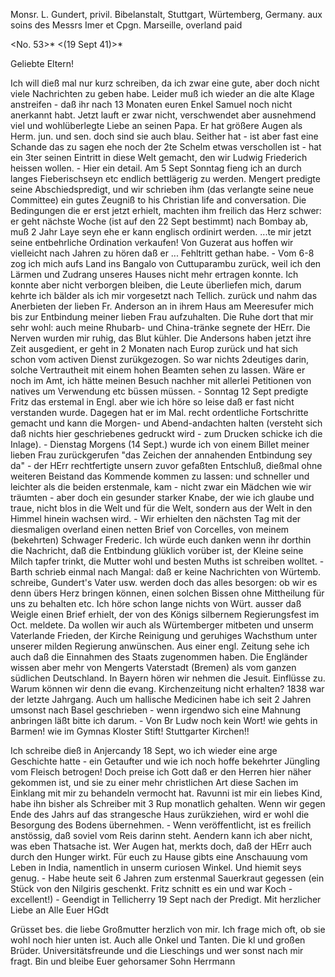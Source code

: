 Monsr. L. Gundert, privil. Bibelanstalt, Stuttgart, Würtemberg, Germany. aux soins des Messrs Imer et Cpgn. Marseille, overland paid

<No. 53>* <(19 Sept 41)>*

Geliebte Eltern!

Ich will dieß mal nur kurz schreiben, da ich zwar eine gute, aber doch nicht viele Nachrichten zu geben habe. Leider muß ich wieder an die alte Klage anstreifen - daß ihr nach 13 Monaten euren Enkel Samuel noch nicht anerkannt habt. Jetzt lauft er zwar nicht, verschwendet aber ausnehmend viel und wohlüberlegte Liebe an seinen Papa. Er hat größere Augen als Herm. jun. und sen. doch sind sie auch blau. Seither hat - ist aber fast eine Schande das zu sagen ehe noch der 2te Schelm etwas verschollen ist - hat ein 3ter seinen Eintritt in diese Welt gemacht, den wir Ludwig Friederich heissen wollen. - Hier ein detail. Am 5 Sept Sonntag fieng ich an durch langes Fieberischseyn etc endlich bettlägerig zu werden. Mengert predigte seine Abschiedspredigt, und wir schrieben ihm (das verlangte seine neue Committee) ein gutes Zeugniß to his Christian life and conversation. Die Bedingungen die er erst jetzt erhielt, machten ihm freilich das Herz schwer: er geht nächste Woche (ist auf den 22 Sept bestimmt) nach Bombay ab, muß 2 Jahr Laye seyn ehe er kann englisch ordinirt werden. ...te mir jetzt seine entbehrliche Ordination verkaufen! Von Guzerat aus hoffen wir vielleicht nach Jahren zu hören daß er ... Fehltritt gethan habe. - Vom 6-8 zog ich mich aufs Land ins Bangalo von Cuttuparambu zurück, weil ich den Lärmen und Zudrang unseres Hauses nicht mehr ertragen konnte. Ich konnte aber nicht verborgen bleiben, die Leute überliefen mich, darum kehrte ich bälder als ich mir vorgesetzt nach Tellich. zurück und nahm das Anerbieten der lieben Fr. Anderson an in ihrem Haus am Meeresufer mich bis zur Entbindung meiner lieben Frau aufzuhalten. Die Ruhe dort that mir sehr wohl: auch meine Rhubarb- und China-tränke segnete der HErr. Die Nerven wurden mir ruhig, das Blut kühler. Die Andersons haben jetzt ihre Zeit ausgedient, er geht in 2 Monaten nach Europ zurück und hat sich schon vom activen Dienst zurükgezogen. So war nichts 2deutiges darin, solche Vertrautheit mit einem hohen Beamten sehen zu lassen. Wäre er noch im Amt, ich hätte meinen Besuch nachher mit allerlei Petitionen von natives um Verwendung etc büssen müssen. - Sonntag 12 Sept predigte Fritz das erstemal in Engl. aber wie ich höre so leise daß er fast nicht verstanden wurde. Dagegen hat er im Mal. recht ordentliche Fortschritte gemacht und kann die Morgen- und Abend-andachten halten (versteht sich daß nichts hier geschriebenes gedruckt wird - zum Drucken schicke ich die Inlage). - Dienstag Morgens (14 Sept.) wurde ich von einem Billet meiner lieben Frau zurückgerufen "das Zeichen der annahenden Entbindung sey da" - der HErr rechtfertigte unsern zuvor gefaßten Entschluß, dießmal ohne weiteren Beistand das Kommende kommen zu lassen: und schneller und leichter als die beiden erstenmale, kam - nicht zwar ein Mädchen wie wir träumten - aber doch ein gesunder starker Knabe, der wie ich glaube und traue, nicht blos in die Welt und für die Welt, sondern aus der Welt in den Himmel hinein wachsen wird. - Wir erhielten den nächsten Tag mit der diesmaligen overland einen netten Brief von Corcelles, von meinem (bekehrten) Schwager Frederic. Ich würde euch danken wenn ihr dorthin die Nachricht, daß die Entbindung glüklich vorüber ist, der Kleine seine Milch tapfer trinkt, die Mutter wohl und besten Muths ist schreiben wolltet. - Barth schrieb einmal nach Mangal: daß er keine Nachrichten von Würtemb. schreibe, Gundert's Vater usw. werden doch das alles besorgen: ob wir es denn übers Herz bringen können, einen solchen Bissen ohne Mittheilung für uns zu behalten etc. Ich höre schon lange nichts von Würt. ausser daß Weigle einen Brief erhielt, der von des Königs silbernem Regierungsfest im Oct. meldete. Da wollen wir auch als Würtemberger mitbeten und unserm Vaterlande Frieden, der Kirche Reinigung und geruhiges Wachsthum unter unserer milden Regierung anwünschen. Aus einer engl. Zeitung sehe ich auch daß die Einnahmen des Staats zugenommen haben. Die Engländer wissen aber mehr von Mengerts Vaterstadt (Bremen) als vom ganzen südlichen Deutschland. In Bayern hören wir nehmen die Jesuit. Einflüsse zu. Warum können wir denn die evang. Kirchenzeitung nicht erhalten? 1838 war der letzte Jahrgang. Auch um hallische Medicinen habe ich seit 2 Jahren umsonst nach Basel geschrieben - wenn irgendwo sich eine Mahnung anbringen läßt bitte ich darum. - Von Br Ludw noch kein Wort! wie gehts in Barmen! wie im Gymnas Kloster Stift! Stuttgarter Kirchen!!

Ich schreibe dieß in Anjercandy 18 Sept, wo ich wieder eine arge Geschichte hatte - ein Getaufter und wie ich noch hoffe bekehrter Jüngling vom Fleisch betrogen! Doch preise ich Gott daß er den Herren hier näher gekommen ist, und sie zu einer mehr christlichen Art diese Sachen im Einklang mit mir zu behandeln vermocht hat. Ravunni ist mir ein liebes Kind, habe ihn bisher als Schreiber mit 3 Rup monatlich gehalten. Wenn wir gegen Ende des Jahrs auf das strangesche Haus zurükziehen, wird er wohl die Besorgung des Bodens übernehmen. - Wenn veröffentlicht, ist es freilich anstössig, daß soviel vom Reis darinn steht. Aendern kann ich aber nicht, was eben Thatsache ist. Wer Augen hat, merkts doch, daß der HErr auch durch den Hunger wirkt. Für euch zu Hause gibts eine Anschauung vom Leben in India, namentlich in unserm curiosen Winkel. Und hiemit seys genug. - Habe heute seit 6 Jahren zum erstenmal Sauerkraut gegessen (ein Stück von den Nilgiris geschenkt. Fritz schnitt es ein und war Koch - excellent!) - Geendigt in Tellicherry 19 Sept nach der Predigt. Mit herzlicher Liebe an Alle
 Euer HGdt

Grüsset bes. die liebe Großmutter herzlich von mir. Ich frage mich oft, ob sie wohl noch hier unten ist. Auch alle Onkel und Tanten. Die kl und großen Brüder. Universitätsfreunde und die Lieschings und wer sonst nach mir fragt.
 Bin und bleibe Euer gehorsamer
 Sohn Herrmann
